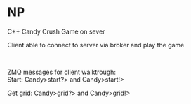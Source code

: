 # NP

C++ Candy Crush Game on sever

Client able to connect to server via broker and play the game

<br/>

ZMQ messages for client walktrough:
<br/>
Start: Candy>start?> and Candy>start!>

Get grid: Candy>grid?> and Candy>grid!>
<br/>
